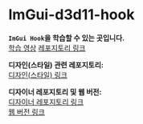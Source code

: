 # ImGui-d3d11-hook

**`ImGui Hook`을 학습할 수 있는 곳입니다.**  
[학습 영상](https://www.youtube.com/watch?v=4659KaH4ON8)
[레포지토리 링크](https://github.com/rdbo/ImGui-DirectX-11-Kiero-Hook)

**디자인(스타일) 관련 레포지토리:**  
[디자인(스타일) 링크](https://github.com/GraphicsProgramming/dear-imgui-styles)

**디자이너 레포지토리 및 웹 버전:**  
[디자이너 레포지토리 링크](https://github.com/Raais/ImStudio)  
[웹 버전 링크](https://raais.github.io/ImStudio)
